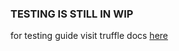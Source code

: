 ### TESTING IS STILL IN WIP

for testing guide visit truffle docs [here](https://trufflesuite.com/docs/truffle/)

